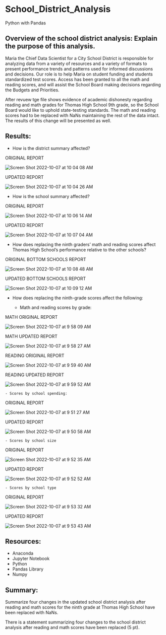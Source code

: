 # School_District_Analysis

Python with Pandas

## Overview of the school district analysis: Explain the purpose of this analysis.

Maria the Chief Data Scientist for a City School District is responsible for analyzing data from a variety of resources and a variety of formats to present performance trends and patterns used for informed discussions and decisions. Our role is to help Maria on student funding and students standardized test scores. Access has been granted to all the math and reading scores, and will assist the School Board making decisions regarding the Budgets and Priorities. 

After revuew tge file shows evidence of academic dishonesty regarding reading and math grades for Thomas High School 9th grade, so the School Board would like to uphold state-testing standards. The math and reading scores had to be replaced with NaNs maintaining the rest of the data intact. The results of this change will be presented as well. 

## Results:

- How is the district summary affected?

ORIGINAL REPORT

![Screen Shot 2022-10-07 at 10 04 08 AM](https://user-images.githubusercontent.com/111101012/194611864-5731d33a-26a3-4ef2-9b00-f520c12f3142.png)

UPDATED REPORT

![Screen Shot 2022-10-07 at 10 04 26 AM](https://user-images.githubusercontent.com/111101012/194611909-c1a12ae6-6e10-4095-b8fb-2bbf1f4a458f.png)

- How is the school summary affected?

ORIGINAL REPORT

![Screen Shot 2022-10-07 at 10 06 14 AM](https://user-images.githubusercontent.com/111101012/194612222-13faa7e8-6dcb-4329-a31d-91a9052af09f.png)

UPDATED REPORT

![Screen Shot 2022-10-07 at 10 07 04 AM](https://user-images.githubusercontent.com/111101012/194612350-14862965-9cd6-4697-8b20-e463de4ad69d.png)

- How does replacing the ninth graders’ math and reading scores affect Thomas High School’s performance relative to the other schools?

ORIGINAL BOTTOM SCHOOLS REPORT

![Screen Shot 2022-10-07 at 10 08 48 AM](https://user-images.githubusercontent.com/111101012/194612636-44a0fd5c-8f44-4b99-a396-c74bcd8a7ba3.png)

UPDATED BOTTOM SCHOOLS REPORT

![Screen Shot 2022-10-07 at 10 09 12 AM](https://user-images.githubusercontent.com/111101012/194612703-5539439d-1e06-4f8f-96ec-89d8983c3bc1.png)

- How does replacing the ninth-grade scores affect the following:

	- Math and reading scores by grade:

MATH ORIGINAL REPORT

![Screen Shot 2022-10-07 at 9 58 09 AM](https://user-images.githubusercontent.com/111101012/194610927-eb13b705-3c18-4723-99f5-a8a12ac1d6d6.png)

MATH UPDATED REPORT

![Screen Shot 2022-10-07 at 9 58 27 AM](https://user-images.githubusercontent.com/111101012/194610982-21701cc1-f05b-4148-81c5-99812dcba42b.png)

READING ORIGINAL REPORT

![Screen Shot 2022-10-07 at 9 59 40 AM](https://user-images.githubusercontent.com/111101012/194611194-2cc082da-995d-4b59-974f-0ae3729720b8.png)


READING UPDATED REPORT

![Screen Shot 2022-10-07 at 9 59 52 AM](https://user-images.githubusercontent.com/111101012/194611232-e2b1f9d6-43bb-44cf-abe2-06fa5a439853.png)


	- Scores by school spending: 

ORIGINAL REPORT 

![Screen Shot 2022-10-07 at 9 51 27 AM](https://user-images.githubusercontent.com/111101012/194607237-9c8ba66d-9f2f-437c-af0b-83b9faba648e.png)

UPDATED REPORT

![Screen Shot 2022-10-07 at 9 50 58 AM](https://user-images.githubusercontent.com/111101012/194606934-52a0a56c-e60b-4006-8826-c18f4923f032.png)


	- Scores by school size
	
ORIGINAL REPORT 

![Screen Shot 2022-10-07 at 9 52 35 AM](https://user-images.githubusercontent.com/111101012/194608070-3841d593-e288-48ca-99f6-bd6321f9a399.png)


UPDATED REPORT

![Screen Shot 2022-10-07 at 9 52 52 AM](https://user-images.githubusercontent.com/111101012/194608318-7dfa1424-31c2-4681-993e-7023a73dd52f.png)


	- Scores by school type
	
ORIGINAL REPORT

![Screen Shot 2022-10-07 at 9 53 32 AM](https://user-images.githubusercontent.com/111101012/194608714-87a05690-d039-4407-8648-5ba7146d9865.png)


UPDATED REPORT

![Screen Shot 2022-10-07 at 9 53 43 AM](https://user-images.githubusercontent.com/111101012/194608797-6584a919-f0f9-4896-8878-66183e0e1994.png)



## Resources:

- Anaconda
- Jupyter Notebook
- Python
- Pandas Library
- Numpy

## Summary:

Summarize four changes in the updated school district analysis after reading and math scores for the ninth grade at Thomas High School have been replaced with NaNs.

There is a statement summarizing four changes to the school district analysis after reading and math scores have been replaced (5 pt). 
